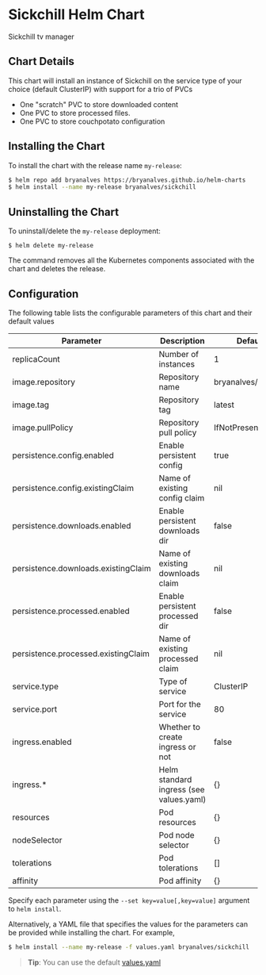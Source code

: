# Sickchill Helm Chart

Sickchill tv manager

## Chart Details

This chart will install an instance of Sickchill on the service type of your choice (default ClusterIP) with support for a trio of PVCs
* One "scratch" PVC to store downloaded content
* One PVC to store processed files.
* One PVC to store couchpotato configuration

## Installing the Chart

To install the chart with the release name `my-release`:

```bash
$ helm repo add bryanalves https://bryanalves.github.io/helm-charts
$ helm install --name my-release bryanalves/sickchill
```

## Uninstalling the Chart

To uninstall/delete the `my-release` deployment:

```console
$ helm delete my-release
```

The command removes all the Kubernetes components associated with the chart and deletes the release.

## Configuration

The following table lists the configurable parameters of this chart and their default values

| Parameter                           | Description                             | Default                |
| ----------------------------------- | --------------------------------------- | ---------------------- |
| replicaCount                        | Number of instances                     | 1                      |
| image.repository                    | Repository name                         | bryanalves/sickchill   |
| image.tag                           | Repository tag                          | latest                 |
| image.pullPolicy                    | Repository pull policy                  | IfNotPresent           |
| persistence.config.enabled          | Enable persistent config                | true                   |
| persistence.config.existingClaim    | Name of existing config claim           | nil                    |
| persistence.downloads.enabled       | Enable persistent downloads dir         | false                  |
| persistence.downloads.existingClaim | Name of existing downloads claim        | nil                    |
| persistence.processed.enabled       | Enable persistent processed dir         | false                  |
| persistence.processed.existingClaim | Name of existing processed claim        | nil                    |
| service.type                        | Type of service                         | ClusterIP              |
| service.port                        | Port for the service                    | 80                     |
| ingress.enabled                     | Whether to create ingress or not        | false                  |
| ingress.\*                          | Helm standard ingress (see values.yaml) | {}                     |
| resources                           | Pod resources                           | {}                     |
| nodeSelector                        | Pod node selector                       | {}                     |
| tolerations                         | Pod tolerations                         | []                     |
| affinity                            | Pod affinity                            | {}                     |

Specify each parameter using the `--set key=value[,key=value]` argument to `helm install`.

Alternatively, a YAML file that specifies the values for the parameters can be provided while installing the chart. For example,

```bash
$ helm install --name my-release -f values.yaml bryanalves/sickchill
```
> **Tip**: You can use the default [values.yaml](values.yaml)

